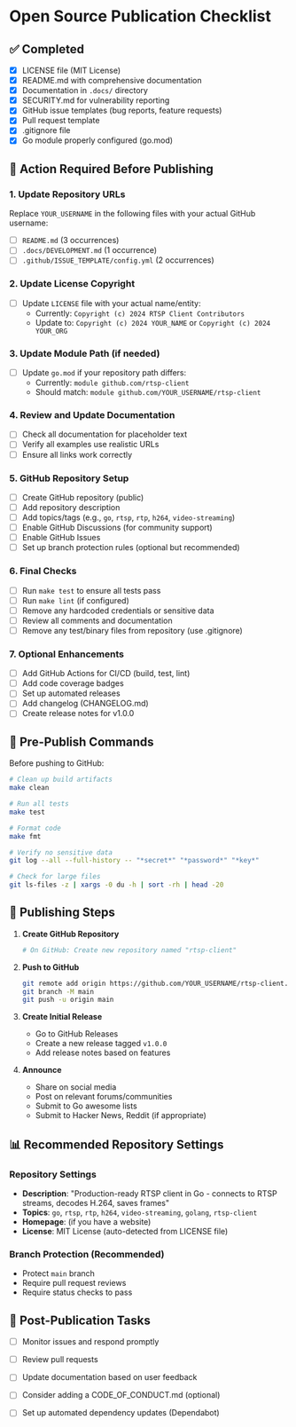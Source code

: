 # Open Source Publication Checklist

## ✅ Completed

- [x] LICENSE file (MIT License)
- [x] README.md with comprehensive documentation
- [x] Documentation in `.docs/` directory
- [x] SECURITY.md for vulnerability reporting
- [x] GitHub issue templates (bug reports, feature requests)
- [x] Pull request template
- [x] .gitignore file
- [x] Go module properly configured (go.mod)

## 🔧 Action Required Before Publishing

### 1. Update Repository URLs
Replace `YOUR_USERNAME` in the following files with your actual GitHub username:
- [ ] `README.md` (3 occurrences)
- [ ] `.docs/DEVELOPMENT.md` (1 occurrence)
- [ ] `.github/ISSUE_TEMPLATE/config.yml` (2 occurrences)

### 2. Update License Copyright
- [ ] Update `LICENSE` file with your actual name/entity:
  - Currently: `Copyright (c) 2024 RTSP Client Contributors`
  - Update to: `Copyright (c) 2024 YOUR_NAME` or `Copyright (c) 2024 YOUR_ORG`

### 3. Update Module Path (if needed)
- [ ] Update `go.mod` if your repository path differs:
  - Currently: `module github.com/rtsp-client`
  - Should match: `module github.com/YOUR_USERNAME/rtsp-client`

### 4. Review and Update Documentation
- [ ] Check all documentation for placeholder text
- [ ] Verify all examples use realistic URLs
- [ ] Ensure all links work correctly

### 5. GitHub Repository Setup
- [ ] Create GitHub repository (public)
- [ ] Add repository description
- [ ] Add topics/tags (e.g., `go`, `rtsp`, `rtp`, `h264`, `video-streaming`)
- [ ] Enable GitHub Discussions (for community support)
- [ ] Enable GitHub Issues
- [ ] Set up branch protection rules (optional but recommended)

### 6. Final Checks
- [ ] Run `make test` to ensure all tests pass
- [ ] Run `make lint` (if configured)
- [ ] Remove any hardcoded credentials or sensitive data
- [ ] Review all comments and documentation
- [ ] Remove any test/binary files from repository (use .gitignore)

### 7. Optional Enhancements
- [ ] Add GitHub Actions for CI/CD (build, test, lint)
- [ ] Add code coverage badges
- [ ] Set up automated releases
- [ ] Add changelog (CHANGELOG.md)
- [ ] Create release notes for v1.0.0

## 📝 Pre-Publish Commands

Before pushing to GitHub:

```bash
# Clean up build artifacts
make clean

# Run all tests
make test

# Format code
make fmt

# Verify no sensitive data
git log --all --full-history -- "*secret*" "*password*" "*key*"

# Check for large files
git ls-files -z | xargs -0 du -h | sort -rh | head -20
```

## 🚀 Publishing Steps

1. **Create GitHub Repository**
   ```bash
   # On GitHub: Create new repository named "rtsp-client"
   ```

2. **Push to GitHub**
   ```bash
   git remote add origin https://github.com/YOUR_USERNAME/rtsp-client.git
   git branch -M main
   git push -u origin main
   ```

3. **Create Initial Release**
   - Go to GitHub Releases
   - Create a new release tagged `v1.0.0`
   - Add release notes based on features

4. **Announce**
   - Share on social media
   - Post on relevant forums/communities
   - Submit to Go awesome lists
   - Submit to Hacker News, Reddit (if appropriate)

## 📊 Recommended Repository Settings

### Repository Settings
- **Description**: "Production-ready RTSP client in Go - connects to RTSP streams, decodes H.264, saves frames"
- **Topics**: `go`, `rtsp`, `rtp`, `h264`, `video-streaming`, `golang`, `rtsp-client`
- **Homepage**: (if you have a website)
- **License**: MIT License (auto-detected from LICENSE file)

### Branch Protection (Recommended)
- Protect `main` branch
- Require pull request reviews
- Require status checks to pass

## 🎯 Post-Publication Tasks

- [ ] Monitor issues and respond promptly
- [ ] Review pull requests
- [ ] Update documentation based on user feedback
- [ ] Consider adding a CODE_OF_CONDUCT.md (optional)
- [ ] Set up automated dependency updates (Dependabot)

